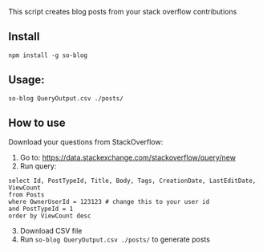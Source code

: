 This script creates blog posts from your stack overflow contributions

## Install

    npm install -g so-blog

## Usage:

    so-blog QueryOutput.csv ./posts/

## How to use

Download your questions from StackOverflow:

1. Go to: https://data.stackexchange.com/stackoverflow/query/new
2. Run query:

```
select Id, PostTypeId, Title, Body, Tags, CreationDate, LastEditDate, ViewCount 
from Posts
where OwnerUserId = 123123 # change this to your user id
and PostTypeId = 1
order by ViewCount desc
```
3. Download CSV file
4. Run `so-blog QueryOutput.csv ./posts/` to generate posts
